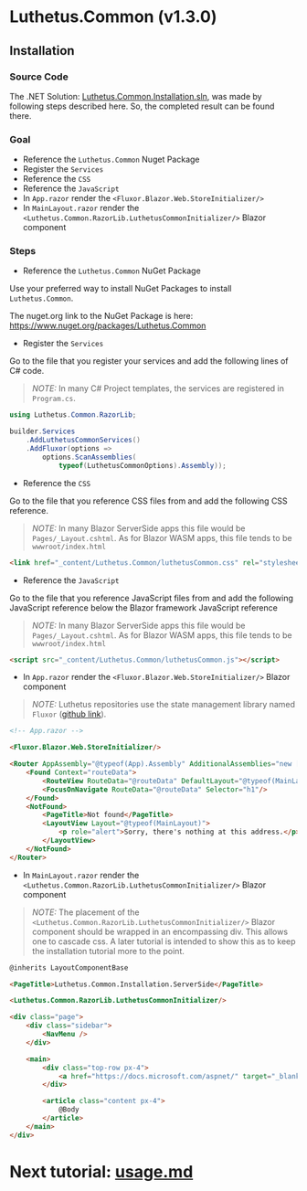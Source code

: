 # Luthetus.Common (v1.3.0)

## Installation

### Source Code
The .NET Solution: [Luthetus.Common.Installation.sln](../Source/Tutorials/Installation/Luthetus.Common.Installation.sln),
was made by following steps described here. So, the completed result can be found there.

### Goal

- Reference the `Luthetus.Common` Nuget Package
- Register the `Services`
- Reference the `CSS`
- Reference the `JavaScript`
- In `App.razor` render the `<Fluxor.Blazor.Web.StoreInitializer/>`
- In `MainLayout.razor` render the `<Luthetus.Common.RazorLib.LuthetusCommonInitializer/>` Blazor component

### Steps
- Reference the `Luthetus.Common` NuGet Package

Use your preferred way to install NuGet Packages to install `Luthetus.Common`.

The nuget.org link to the NuGet Package is here: https://www.nuget.org/packages/Luthetus.Common

- Register the `Services`

Go to the file that you register your services and add the following lines of C# code.

> *NOTE:* In many C# Project templates, the services are registered in `Program.cs`.

```csharp
using Luthetus.Common.RazorLib;

builder.Services
    .AddLuthetusCommonServices()
    .AddFluxor(options => 
        options.ScanAssemblies(
            typeof(LuthetusCommonOptions).Assembly));
```

- Reference the `CSS`

Go to the file that you reference CSS files from and add the following CSS reference.

> *NOTE:* In many Blazor ServerSide apps this file would be `Pages/_Layout.cshtml`. As for Blazor WASM apps, this file tends to be `wwwroot/index.html`

```html
<link href="_content/Luthetus.Common/luthetusCommon.css" rel="stylesheet" />
```

- Reference the `JavaScript`

Go to the file that you reference JavaScript files from and add the following JavaScript reference below the Blazor framework JavaScript reference

> *NOTE:* In many Blazor ServerSide apps this file would be `Pages/_Layout.cshtml`. As for Blazor WASM apps, this file tends to be `wwwroot/index.html`

```html
<script src="_content/Luthetus.Common/luthetusCommon.js"></script>
```

- In `App.razor` render the `<Fluxor.Blazor.Web.StoreInitializer/>` Blazor component

> *NOTE:* Luthetus repositories use the state management library named `Fluxor` ([github link](https://github.com/mrpmorris/Fluxor)).

```html
<!-- App.razor -->

<Fluxor.Blazor.Web.StoreInitializer/>

<Router AppAssembly="@typeof(App).Assembly" AdditionalAssemblies="new [] { typeof(MainLayout).Assembly }">
    <Found Context="routeData">
        <RouteView RouteData="@routeData" DefaultLayout="@typeof(MainLayout)"/>
        <FocusOnNavigate RouteData="@routeData" Selector="h1"/>
    </Found>
    <NotFound>
        <PageTitle>Not found</PageTitle>
        <LayoutView Layout="@typeof(MainLayout)">
            <p role="alert">Sorry, there's nothing at this address.</p>
        </LayoutView>
    </NotFound>
</Router>
```

- In `MainLayout.razor` render the `<Luthetus.Common.RazorLib.LuthetusCommonInitializer/>` Blazor component

> *NOTE:* The placement of the `<Luthetus.Common.RazorLib.LuthetusCommonInitializer/>` Blazor component should be wrapped in an encompassing div. This allows one to cascade css. A later tutorial is intended to show this as to keep the installation tutorial more to the point.

```html
@inherits LayoutComponentBase

<PageTitle>Luthetus.Common.Installation.ServerSide</PageTitle>

<Luthetus.Common.RazorLib.LuthetusCommonInitializer/>

<div class="page">
    <div class="sidebar">
        <NavMenu />
    </div>

    <main>
        <div class="top-row px-4">
            <a href="https://docs.microsoft.com/aspnet/" target="_blank">About</a>
        </div>

        <article class="content px-4">
            @Body
        </article>
    </main>
</div>
```

# Next tutorial: [usage.md](./usage.md)